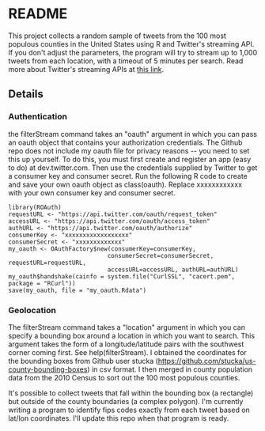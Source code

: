 # README
This project collects a random sample of tweets from the 100 most populous counties in the United States using R and Twitter's streaming API. If you don't adjust the parameters, the program will try to stream up to 1,000 tweets from each location, with a timeout of 5 minutes per search. Read more about Twitter's streaming APIs at [this link](https://dev.twitter.com/streaming/overview).


## Details

### Authentication
the filterStream command takes an "oauth" argument in which you can pass an oauth object that contains your authorization credentials. The Github repo does not include my oauth file for privacy reasons -- you need to set this up yourself. To do this, you must first create and register an app (easy to do) at dev.twitter.com. Then use the credentials supplied by Twitter to get a consumer key and consumer secret. Run the following R code to create and save your own oauth object as class(oauth). Replace xxxxxxxxxxxx with your own consumer key and consumer secret.

```
library(ROAuth)
requestURL <- "https://api.twitter.com/oauth/request_token"
accessURL <- "https://api.twitter.com/oauth/access_token"
authURL <- "https://api.twitter.com/oauth/authorize"
consumerKey <- "xxxxxxxxxxxxxxxxxx"
consumerSecret <- "xxxxxxxxxxxxx"
my_oauth <- OAuthFactory$new(consumerKey=consumerKey,
                            consumerSecret=consumerSecret, requestURL=requestURL,
                            accessURL=accessURL, authURL=authURL)
my_oauth$handshake(cainfo = system.file("CurlSSL", "cacert.pem", package = "RCurl"))
save(my_oauth, file = "my_oauth.Rdata")
```

### Geolocation
The filterStream command takes a "location" argument in which you can specify a bounding box around a location in which you want to search. This argument takes the form of a longitude/latitude pairs with the southwest corner coming first. See help(filterStream). I obtained the coordinates for the bounding boxes from Github user stucka (https://github.com/stucka/us-county-bounding-boxes) in csv format. I then merged in county population data from the 2010 Census to sort out the 100 most populous counties.

It's possible to collect tweets that fall within the bounding box (a rectangle) but outside of the county boundaries (a complex polygon). I'm currently writing a program to identify fips codes exactly from each tweet based on lat/lon coordinates. I'll update this repo when that program is ready.
